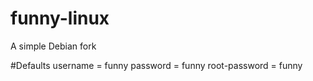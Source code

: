 # funny-linux
A simple Debian fork

#Defaults
username = funny
password = funny
root-password = funny

